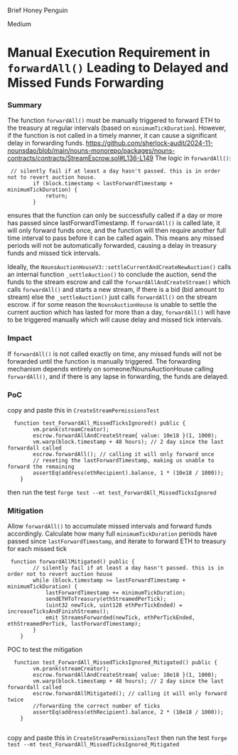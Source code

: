 Brief Honey Penguin

Medium

# Manual Execution Requirement in `forwardAll()` Leading to Delayed and Missed Funds Forwarding

### Summary

The function `forwardAll()` must be manually triggered to forward ETH to the treasury at regular intervals (based on `minimumTickDuration`). However, if the function is not called in a timely manner, it can cause a significant delay in forwarding funds.
https://github.com/sherlock-audit/2024-11-nounsdao/blob/main/nouns-monorepo/packages/nouns-contracts/contracts/StreamEscrow.sol#L136-L149
 The logic in `forwardAll()`:
```solidity
 // silently fail if at least a day hasn't passed. this is in order not to revert auction house.
        if (block.timestamp < lastForwardTimestamp + minimumTickDuration) {
            return;
        }
```
ensures that the function can only be successfully called if a day or more has passed since lastForwardTimestamp. If `forwardAll()` is called late, it will only forward funds once, and the function will then require another full time interval to pass before it can be called again. This means any missed periods will not be automatically forwarded, causing a delay in treasury funds and missed tick intervals.

Ideally, the `NounsAuctionHouseV3::settleCurrentAndCreateNewAuction()` calls an internal function `_settleAuction()` to conclude the auction, send the funds to the stream escrow and call the `forwardAllAndCreateStream()` which calls `forwardAll()` and starts a new stream, if there is a bid (bid amount to stream) else the `_settleAuction()` just calls `forwardAll()` on the stream escrow. if for some reason the `NounsAuctionHouse` is unable to settle the current auction which has lasted for more than a day, `forwardAll()` will have to be triggered manually which will cause delay and missed tick intervals.

### Impact

If `forwardAll()` is not called exactly on time, any missed funds will not be forwarded until the function is manually triggered. The forwarding mechanism depends entirely on someone/NounsAuctionHouse calling `forwardAll()`, and if there is any lapse in forwarding, the funds are delayed.

### PoC

copy and paste this in `CreateStreamPermissionsTest`

```solidity
  function test_ForwardAll_MissedTicksIgnored() public {
        vm.prank(streamCreator);
        escrow.forwardAllAndCreateStream{ value: 10e18 }(1, 1000);
        vm.warp(block.timestamp + 48 hours); // 2 day since the last forwardall called
        escrow.forwardAll(); // calling it will only forward once
        // reseting the lastForwardTimestamp, making us unable to forward the remaining
        assertEq(address(ethRecipient).balance, 1 * (10e18 / 1000));
    }
```
then run the test `forge test --mt test_ForwardAll_MissedTicksIgnored`

### Mitigation

Allow `forwardAll()` to accumulate missed intervals and forward funds accordingly. Calculate how many full `minimumTickDuration` periods have passed since `lastForwardTimestamp`, and iterate to forward ETH to treasury for each missed tick

```solidity
 function forwardAllMitigated() public {
        // silently fail if at least a day hasn't passed. this is in order not to revert auction house
        while (block.timestamp >= lastForwardTimestamp + minimumTickDuration) {
            lastForwardTimestamp += minimumTickDuration;
            sendETHToTreasury(ethStreamedPerTick);
            (uint32 newTick, uint128 ethPerTickEnded) = increaseTicksAndFinishStreams();
            emit StreamsForwarded(newTick, ethPerTickEnded, ethStreamedPerTick, lastForwardTimestamp);
        }
    }

```

POC to test the mitigation
```solidity
  function test_ForwardAll_MissedTicksIgnored_Mitigated() public {
        vm.prank(streamCreator);
        escrow.forwardAllAndCreateStream{ value: 10e18 }(1, 1000);
        vm.warp(block.timestamp + 48 hours); // 2 day since the last forwardall called
        escrow.forwardAllMitigated(); // calling it will only forward twice
        //forwarding the correct number of ticks
        assertEq(address(ethRecipient).balance, 2 * (10e18 / 1000));
    }


```
copy and paste this in `CreateStreamPermissionsTest` then run the test `forge test --mt test_ForwardAll_MissedTicksIgnored_Mitigated`
